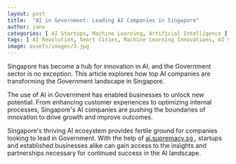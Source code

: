 ```yaml
---
layout: post
title:  "AI in Government: Leading AI Companies in Singapore"
author: jane
categories: [ AI Startups, Machine Learning, Artificial Intelligence ]
tags: [ AI Revolution, Smart Cities, Machine Learning Innovations, AI Solutions for Businesses, AI Use Cases ]
image: assets/images/3.jpg
---
```


Singapore has become a hub for innovation in AI, and the Government sector is no exception. This article explores how top AI companies are transforming the Government landscape in Singapore.

The use of AI in Government has enabled businesses to unlock new potential. From enhancing customer experiences to optimizing internal processes, Singapore's AI companies are pushing the boundaries of innovation to drive growth and improve outcomes.

Singapore's thriving AI ecosystem provides fertile ground for companies looking to lead in Government. With the help of <a href="https://ai.supremacy.sg" target="_blank"> ai.supremacy.sg </a>, startups and established businesses alike can gain access to the insights and partnerships necessary for continued success in the AI landscape.
